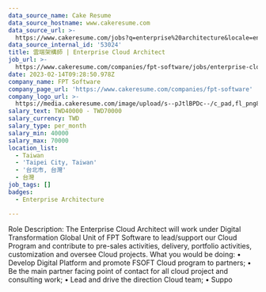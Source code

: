 ```yaml
---
data_source_name: Cake Resume
data_source_hostname: www.cakeresume.com
data_source_url: >-
  https://www.cakeresume.com/jobs?q=enterprise%20architecture&locale=en&range%5Bsalary_range%5D%5Bmin%5D=1000000
data_source_internal_id: '53024'
title: 雲端架構師 | Enterprise Cloud Architect
job_url: >-
  https://www.cakeresume.com/companies/fpt-software/jobs/enterprise-cloud-architect
date: 2023-02-14T09:28:50.978Z
company_name: FPT Software
company_page_url: 'https://www.cakeresume.com/companies/fpt-software'
company_logo_url: >-
  https://media.cakeresume.com/image/upload/s--pJtlBPDc--/c_pad,fl_png8,h_200,w_200/v1670921245/qhbmbckqphzqagdrkxz3.png
salary_text: TWD40000 - TWD70000
salary_currency: TWD
salary_type: per_month
salary_min: 40000
salary_max: 70000
location_list:
  - Taiwan
  - 'Taipei City, Taiwan'
  - '台北市, 台灣'
  - 台灣
job_tags: []
badges:
  - Enterprise Architecture

---
```


Role Description: The Enterprise Cloud Architect will work under Digital Transformation Global Unit of FPT Software to lead/support our Cloud Program and contribute to pre-sales activities, delivery, portfolio activities, customization and oversee Cloud projects. What you would be doing: • Develop Digital Platform and promote FSOFT Cloud program to partners; • Be the main partner facing point of contact for all cloud project and consulting work; • Lead and drive the direction Cloud team; • Suppo